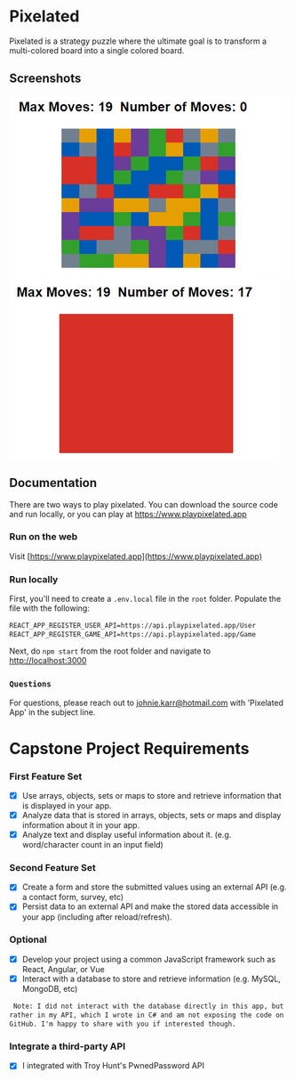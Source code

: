 
# Pixelated

Pixelated is a strategy puzzle where the ultimate goal is to transform a 
multi-colored board into a single colored board.



## Screenshots

![New Game](https://github.com/jkarr/pixelated/blob/main/pixelated/public/newGame.png?raw=true)
![Game Won](https://github.com/jkarr/pixelated/blob/main/pixelated/public/wonGame.png?raw=true)


## Documentation

There are two ways to play pixelated.  You can download the source code and run locally, or you can play at https://www.playpixelated.app

### Run on the web
Visit [https://www.playpixelated.app](https://www.playpixelated.app)

### Run locally
First, you'll need to create a `.env.local` file in the `root` folder.
Populate the file with the following:
```
REACT_APP_REGISTER_USER_API=https://api.playpixelated.app/User
REACT_APP_REGISTER_GAME_API=https://api.playpixelated.app/Game
```
Next, do `npm start` from the root folder and navigate to [http://localhost:3000](http://localhost:3000)

### `Questions`

For questions, please reach out to johnie.karr@hotmail.com with 'Pixelated App' in the subject line.

# Capstone Project Requirements
### First Feature Set

- [x] Use arrays, objects, sets or maps to store and retrieve information that is displayed in your app.
- [x] Analyze data that is stored in arrays, objects, sets or maps and display information about it in your app.
- [x] Analyze text and display useful information about it. (e.g. word/character count in an input field)

### Second Feature Set

- [x] Create a form and store the submitted values using an external API (e.g. a contact form, survey, etc)
- [x] Persist data to an external API and make the stored data accessible in your app
 (including after reload/refresh).

### Optional

- [x] Develop your project using a common JavaScript framework such as React, Angular, or Vue
- [x] Interact with a database to store and retrieve information (e.g. MySQL, MongoDB, etc)
 ```
  Note: I did not interact with the database directly in this app, but rather in my API, which I wrote in C# and am not exposing the code on GitHub. I'm happy to share with you if interested though.
 ```

### Integrate a third-party API
- [x] I integrated with Troy Hunt's PwnedPassword API

